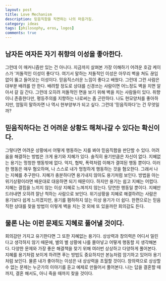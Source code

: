 ```yaml
---
layout: post
title: Love Mechanism
description: 믿음직함을 직면하는 나의 마음가짐.
category: ideas
tags: [philosophy, eros, logos]
comments: true
---
```


## 남자든 여자든 자기 취향의 이성을 좋아한다. 

그런데 이 매커니즘만 있는 건 아니다. 
지금까지 살펴본 가장 이해하기 어려운 호감 케이스가 '저돌적인 이성이 좋다'다. 
여기서 말하는 저돌적인 이성은 아무리 벽을 쳐도 끊임없이 뚫고 들어오는 이성이다. 
믿음직스러운 느낌이 좋다고 배웠다. 그런데 그런 사람은 대부분 배려를 안 한다. 
배려할 정도로 상대를 신경쓰는 사람이면 어느정도 벽을 치면 알아서 갈 길 간다. 
그런데 오히려 저돌적인 면을 보기 위해 벽을 치는 사람들이 있다. 
취향이니 존중한다만, 평등주의를 지향하는 나로써는 좀 곤란하다. 
나도 현모양처를 좋아하지만, 엄밀히 말하자면 나 역시 현부양부가 되고 싶다. 그런데 '믿음직하다'는 건 무엇일까?

## 믿음직하다는 건 어려운 상황도 해쳐나갈 수 있다는 확신이다.

그렇다면 어려운 상황에서 어떻게 행동하는 지를 봐야 믿음직함을 판단할 수 있다. 
어려움을 해결하는 방법은 크게 용기와 지혜가 있다. 솔직히 용기만큼은 자신이 없다. 
지혜없는 용기는 멍청한 행동밖에 없다. 억지, 협박, 폭력처럼 이해가 결여된 행동 뿐이다. 
이러한 행동은 매우 혐오하며, 나 스스로 내가 멍청하게 행동하는 것을 혐오한다. 
그래서 나는 지혜를 추구한다. 지혜가 충분하다면 용기내지 않아도 용기처럼 보인다. 
방법을 아는 위기상황이라면 배운대로 대응하면 되기 때문이다. 하지만 용기는 쉽고 지혜는 어렵다. 
지혜는 결핍을 느끼지 않는 이상 지혜로 느껴끼지 않는다. 당연한 행동일 뿐이다. 
지혜만 드러내면 오히려 잘난 척하는 사람으로 보인다. 
위기상황을 지혜로 해결하려는 사람은 용기보다 쉽게 느끼겠지만, 용기를 폄하하지 않는 이상 용기가 더 쉽다. 
한편으로는 믿음직한 상대를 찾을 방법이 이렇게 벽을 치는 것 외에 또 있을까란 회의감도 든다.

## 물론 나는 이런 문제도 지혜로 풀어낼 것이다.

회의감만 가지고 유기한다면 그 또한 지혜없는 용기다. 
상상력과 창의력은 어디서 밀린다고 생각하지 않기 때문에, 별의 별 상황에 나를 몰아넣고 어떻게 행동할 지 생각해본다. 
다양한 문제와 가장 좋은 해결책을 찾기 위해 여러번 상상하고 다양하게 풀어본다. 
지혜를 용기처럼 보이게 하려면 푸는 방법도 중요하지만 본능처럼 암기하고 있어야 용기처럼 보인다. 
물론 내가 좋아하는 이성은 내 상상력을 초월할 것이다. 
창의력으로 상상할 수 없는 문제는 누군가의 이야기를 듣고 예제로 만들어서 풀어본다. 
나는 답을 결혼할 때까지, 결혼 해서도, 아니 죽을 때까지 찾을 것이다.
